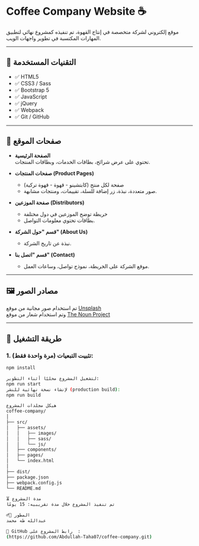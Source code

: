 # Coffee Company Website ☕️

موقع إلكتروني لشركة متخصصة في إنتاج القهوة، تم تنفيذه كمشروع نهائي لتطبيق المهارات المكتسبة في تطوير واجهات الويب.

---

## 🧰 التقنيات المستخدمة

- ✅ HTML5  
- ✅ CSS3 / Sass  
- ✅ Bootstrap 5  
- ✅ JavaScript  
- ✅ jQuery  
- ✅ Webpack  
- ✅ Git / GitHub  

---

## 📄 صفحات الموقع

- **الصفحة الرئيسية**  
  تحتوي على عرض شرائح، بطاقات الخدمات، وبطاقات المنتجات.

- **صفحات المنتجات (Product Pages)**  
  - صفحة لكل منتج (كابتشينو - قهوة - قهوة تركية)  
  - صور متعددة، نبذة، زر إضافة للسلة، تقييمات، ومنتجات مشابهة.

- **صفحة الموزعين (Distributors)**  
  - خريطة توضح الموزعين في دول مختلفة  
  - بطاقات تحتوي معلومات التواصل.

- **قسم "حول الشركة" (About Us)**  
  - نبذة عن تاريخ الشركة.

- **قسم "اتصل بنا" (Contact)**  
  - موقع الشركة على الخريطة، نموذج تواصل، وساعات العمل.

---

## 🖼️ مصادر الصور

تم استخدام صور مجانية من موقع [Unsplash](https://unsplash.com)  
وتم استخدام شعار من موقع [The Noun Project](https://thenounproject.com/search/?q=coffee&i=2777561)

---

## 🚀 طريقة التشغيل

### 1. تثبيت التبعيات (مرة واحدة فقط):
```bash
npm install

لتشغيل المشروع محليًا أثناء التطوير:
npm run start
لإنشاء نسخة نهائية للنشر (production build):
npm run build

هيكل مجلدات المشروع
coffee-company/
│
├── src/
│   ├── assets/
│   │   ├── images/
│   │   ├── sass/
│   │   └── js/
│   ├── components/
│   ├── pages/
│   └── index.html
│
├── dist/
├── package.json
├── webpack.config.js
└── README.md

⏳ مدة المشروع
تم تنفيذ المشروع خلال مدة تقريبيه: 15 يومًا

🙋‍♂️ المطور
عبدالله طه محمد

📝 GitHub رابط المشروع على  :
(https://github.com/Abdullah-Taha07/coffee-company.git)

